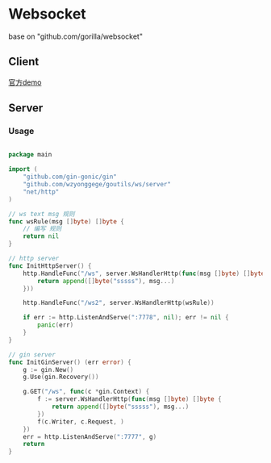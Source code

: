 # Websocket

base on "github.com/gorilla/websocket"


## Client

[官方demo](https://github.com/gorilla/websocket/tree/master/examples/echo)

## Server

### Usage

```go

package main

import (
	"github.com/gin-gonic/gin"
	"github.com/wzyonggege/goutils/ws/server"
	"net/http"
)

// ws text msg 规则
func wsRule(msg []byte) []byte {
	// 编写 规则
	return nil
}

// http server
func InitHttpServer() {
	http.HandleFunc("/ws", server.WsHandlerHttp(func(msg []byte) []byte {
		return append([]byte("sssss"), msg...)
	}))

	http.HandleFunc("/ws2", server.WsHandlerHttp(wsRule))

	if err := http.ListenAndServe(":7778", nil); err != nil {
		panic(err)
	}
}

// gin server
func InitGinServer() (err error) {
	g := gin.New()
	g.Use(gin.Recovery())

	g.GET("/ws", func(c *gin.Context) {
		f := server.WsHandlerHttp(func(msg []byte) []byte {
			return append([]byte("sssss"), msg...)
		})
		f(c.Writer, c.Request, )
	})
	err = http.ListenAndServe(":7777", g)
	return
}

```